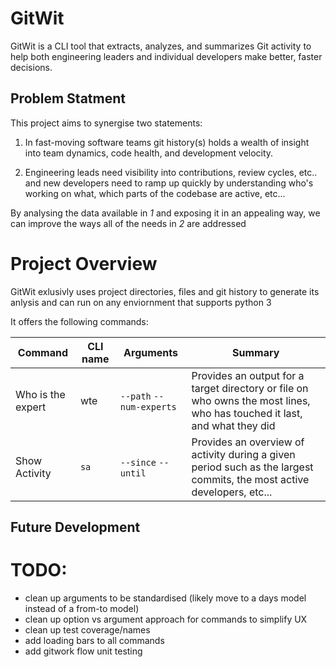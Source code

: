 # GitWit
GitWit is a CLI tool that extracts, analyzes, and summarizes Git activity to help both engineering leaders and individual developers make better, faster decisions.

## Problem Statment
This project aims to synergise two statements:

1. In fast-moving software teams git history(s) holds a wealth of insight into team dynamics, code health, and development velocity. 

2.  Engineering leads need visibility into contributions, review cycles, etc.. and new developers need to ramp up quickly by understanding who's working on what, which parts of the codebase are active, etc...

By analysing the data available in *1* and exposing it in an appealing way, we can improve the ways all of the needs in *2* are addressed  


# Project Overview
GitWit exlusivly uses project directories, files and git history to generate its anlysis and can run on any enviornment that supports python 3


It offers the following commands:

| Command | CLI name | Arguments | Summary |
| ------- | -------- | ----------| --------|
|Who is the expert| wte | `--path` `--num-experts` | Provides an output for a target directory or file on who owns the most lines, who has touched it last, and what they did |
| Show Activity | `sa` | `--since` `--until` | Provides an overview of activity during a given period such as the largest commits, the most active developers, etc...

<!-- TODO all commands -->


## Future Development


# TODO: 
- clean up arguments to be standardised (likely move to a days model instead of a from-to model)
- clean up option vs argument approach for commands to simplify UX
- clean up test coverage/names
- add loading bars to all commands
- add gitwork flow unit testing